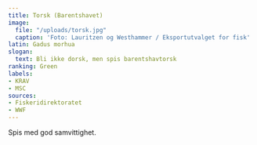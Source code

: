 ```yaml
---
title: Torsk (Barentshavet)
image:
  file: "/uploads/torsk.jpg"
  caption: 'Foto: Lauritzen og Westhammer / Eksportutvalget for fisk'
latin: Gadus morhua
slogan: 
  text: Bli ikke dorsk, men spis barentshavtorsk
ranking: Green
labels:
- KRAV
- MSC
sources:
- Fiskeridirektoratet
- WWF
---
```


Spis med god samvittighet.
